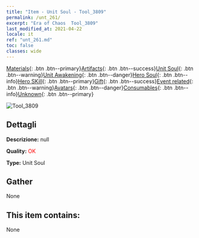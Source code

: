 ```yaml
---
title: "Item - Unit Soul - Tool_3809"
permalink: /unt_261/
excerpt: "Era of Chaos  Tool_3809"
last_modified_at: 2021-04-22
locale: it
ref: "unt_261.md"
toc: false
classes: wide
---
```

 [Materials](/ItemsIT/){: .btn .btn--primary}[Artifacts](/ItemsIT/Artifacts/){: .btn .btn--success}[Unit Soul](/ItemsIT/UnitSoul/){: .btn .btn--warning}[Unit Awakening](/ItemsIT/UnitAwakening/){: .btn .btn--danger}[Hero Soul](/ItemsIT/HeroSoul/){: .btn .btn--info}[Hero SKill](/ItemsIT/HeroSkill/){: .btn .btn--primary}[Gift](/ItemsIT/Gift/){: .btn .btn--success}[Event related](/ItemsIT/Events/){: .btn .btn--warning}[Avatars](/ItemsIT/Avatars/){: .btn .btn--danger}[Consumables](/ItemsIT/Consumables/){: .btn .btn--info}[Unknown](/ItemsIT/Unknown/){: .btn .btn--primary}

 ![Tool_3809](/images/u/ti_baihu.jpg)

## Dettagli
 **Descrizione:** null

 **Quality:** <span style="color: #FF0000">OK</span>

 **Type:** Unit Soul

## Gather

  None

## This item contains:

  None

